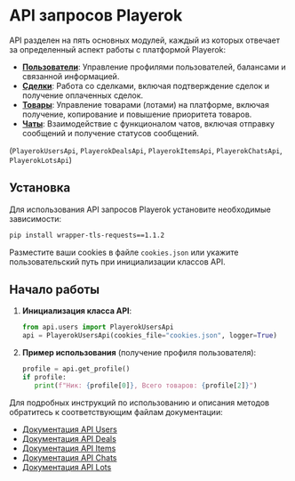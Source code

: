 # API запросов Playerok

API разделен на пять основных модулей, каждый из которых отвечает за определенный аспект работы с платформой Playerok:

- **[Пользователи](#пользователи)**: Управление профилями пользователей, балансами и связанной информацией.
- **[Сделки](#сделки)**: Работа со сделками, включая подтверждение сделок и получение оплаченных сделок.
- **[Товары](#товары)**: Управление товарами (лотами) на платформе, включая получение, копирование и повышение приоритета товаров.
- **[Чаты](#чаты)**: Взаимодействие с функционалом чатов, включая отправку сообщений и получение статусов сообщений.

(`PlayerokUsersApi`, `PlayerokDealsApi`, `PlayerokItemsApi`, `PlayerokChatsApi`, `PlayerokLotsApi`)

## Установка

Для использования API запросов Playerok установите необходимые зависимости:

```bash
pip install wrapper-tls-requests==1.1.2
```

Разместите ваши cookies в файле `cookies.json` или укажите пользовательский путь при инициализации классов API.

## Начало работы

1. **Инициализация класса API**:
   ```python
   from api.users import PlayerokUsersApi
   api = PlayerokUsersApi(cookies_file="cookies.json", logger=True)
   ```

2. **Пример использования** (получение профиля пользователя):
   ```python
   profile = api.get_profile()
   if profile:
      print(f"Ник: {profile[0]}, Всего товаров: {profile[2]}")
   ```

Для подробных инструкций по использованию и описания методов обратитесь к соответствующим файлам документации:

- [Документация API Users](docs/users.md)
- [Документация API Deals](docs/deals.md)
- [Документация API Items](docs/items.md)
- [Документация API Chats](docs/chats.md)
- [Документация API Lots](docs/lots.md)
